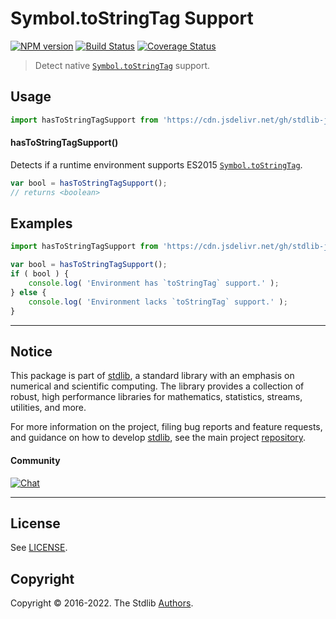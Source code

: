 <!--

@license Apache-2.0

Copyright (c) 2018 The Stdlib Authors.

Licensed under the Apache License, Version 2.0 (the "License");
you may not use this file except in compliance with the License.
You may obtain a copy of the License at

   http://www.apache.org/licenses/LICENSE-2.0

Unless required by applicable law or agreed to in writing, software
distributed under the License is distributed on an "AS IS" BASIS,
WITHOUT WARRANTIES OR CONDITIONS OF ANY KIND, either express or implied.
See the License for the specific language governing permissions and
limitations under the License.

-->

# Symbol.toStringTag Support

[![NPM version][npm-image]][npm-url] [![Build Status][test-image]][test-url] [![Coverage Status][coverage-image]][coverage-url] <!-- [![dependencies][dependencies-image]][dependencies-url] -->

> Detect native [`Symbol.toStringTag`][mdn-symbol] support.



<section class="usage">

## Usage

```javascript
import hasToStringTagSupport from 'https://cdn.jsdelivr.net/gh/stdlib-js/assert-has-tostringtag-support@deno/mod.js';
```

#### hasToStringTagSupport()

Detects if a runtime environment supports ES2015 [`Symbol.toStringTag`][mdn-symbol].

```javascript
var bool = hasToStringTagSupport();
// returns <boolean>
```

</section>

<!-- /.usage -->

<section class="examples">

## Examples

<!-- eslint no-undef: "error" -->

```javascript
import hasToStringTagSupport from 'https://cdn.jsdelivr.net/gh/stdlib-js/assert-has-tostringtag-support@deno/mod.js';

var bool = hasToStringTagSupport();
if ( bool ) {
    console.log( 'Environment has `toStringTag` support.' );
} else {
    console.log( 'Environment lacks `toStringTag` support.' );
}
```

</section>

<!-- /.examples -->



<!-- Section for related `stdlib` packages. Do not manually edit this section, as it is automatically populated. -->

<section class="related">

</section>

<!-- /.related -->

<!-- Section for all links. Make sure to keep an empty line after the `section` element and another before the `/section` close. -->


<section class="main-repo" >

* * *

## Notice

This package is part of [stdlib][stdlib], a standard library with an emphasis on numerical and scientific computing. The library provides a collection of robust, high performance libraries for mathematics, statistics, streams, utilities, and more.

For more information on the project, filing bug reports and feature requests, and guidance on how to develop [stdlib][stdlib], see the main project [repository][stdlib].

#### Community

[![Chat][chat-image]][chat-url]

---

## License

See [LICENSE][stdlib-license].


## Copyright

Copyright &copy; 2016-2022. The Stdlib [Authors][stdlib-authors].

</section>

<!-- /.stdlib -->

<!-- Section for all links. Make sure to keep an empty line after the `section` element and another before the `/section` close. -->

<section class="links">

[npm-image]: http://img.shields.io/npm/v/@stdlib/assert-has-tostringtag-support.svg
[npm-url]: https://npmjs.org/package/@stdlib/assert-has-tostringtag-support

[test-image]: https://github.com/stdlib-js/assert-has-tostringtag-support/actions/workflows/test.yml/badge.svg?branch=v0.0.9
[test-url]: https://github.com/stdlib-js/assert-has-tostringtag-support/actions/workflows/test.yml?query=branch:v0.0.9

[coverage-image]: https://img.shields.io/codecov/c/github/stdlib-js/assert-has-tostringtag-support/main.svg
[coverage-url]: https://codecov.io/github/stdlib-js/assert-has-tostringtag-support?branch=main

<!--

[dependencies-image]: https://img.shields.io/david/stdlib-js/assert-has-tostringtag-support.svg
[dependencies-url]: https://david-dm.org/stdlib-js/assert-has-tostringtag-support/main

-->

[chat-image]: https://img.shields.io/gitter/room/stdlib-js/stdlib.svg
[chat-url]: https://gitter.im/stdlib-js/stdlib/

[stdlib]: https://github.com/stdlib-js/stdlib

[stdlib-authors]: https://github.com/stdlib-js/stdlib/graphs/contributors

[umd]: https://github.com/umdjs/umd
[es-module]: https://developer.mozilla.org/en-US/docs/Web/JavaScript/Guide/Modules

[deno-url]: https://github.com/stdlib-js/assert-has-tostringtag-support/tree/deno
[umd-url]: https://github.com/stdlib-js/assert-has-tostringtag-support/tree/umd
[esm-url]: https://github.com/stdlib-js/assert-has-tostringtag-support/tree/esm
[branches-url]: https://github.com/stdlib-js/assert-has-tostringtag-support/blob/main/branches.md

[stdlib-license]: https://raw.githubusercontent.com/stdlib-js/assert-has-tostringtag-support/main/LICENSE

[mdn-symbol]: https://developer.mozilla.org/en-US/docs/Web/JavaScript/Reference/Global_Objects/Symbol

</section>

<!-- /.links -->
